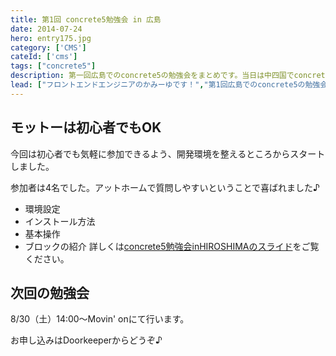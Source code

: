 ```yaml
---
title: 第1回 concrete5勉強会 in 広島
date: 2014-07-24
hero: entry175.jpg
category: ['CMS']
cateId: ['cms']
tags: ["concrete5"]
description: 第一回広島でのconcrete5の勉強会をまとめです。当日は中四国でconcrete5の勉強ができるということで遠くははるばる山口からお越しいただきました。その日のスライドのまとめをUPします。
lead: ["フロントエンドエンジニアのかみーゆです！","第1回広島でのconcrete5の勉強会をまとめです。","当日は中四国でconcrete5の勉強ができるということで遠くははるばる山口からお越しいただきました。","その日のスライドのまとめをUPします。"]
---
```

## モットーは初心者でもOK
今回は初心者でも気軽に参加できるよう、開発環境を整えるところからスタートしました。

参加者は4名でした。アットホームで質問しやすいということで喜ばれました♪

* 環境設定
* インストール方法
* 基本操作
* ブロックの紹介
詳しくは[concrete5勉強会inHIROSHIMAのスライド](https://www.slideshare.net/yurikamimori/concrete5-in-hiroshima)をご覧ください。

## 次回の勉強会
8/30（土）14:00～Movin' onにて行います。

お申し込みはDoorkeeperからどうぞ♪
